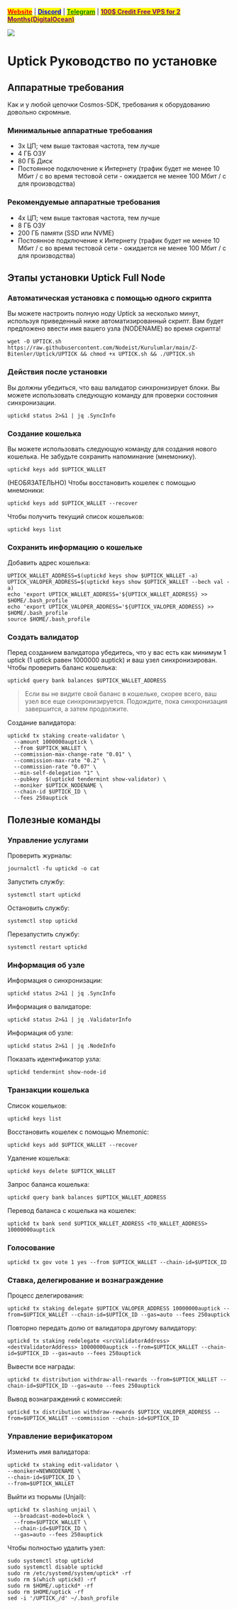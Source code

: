 &#x20;                             [<mark style="color:red;">**Website**</mark>](https://nodeist.net/) | [<mark style="color:blue;">**Discord**</mark>](https://discord.gg/ypx7mJ6Zzb) | [<mark style="color:green;">**Telegram**</mark>](https://t.me/noodeist) | [<mark style="color:purple;">**100$ Credit Free VPS for 2 Months(DigitalOcean)**</mark>](https://nodeist.net/)<mark style="color:purple;"></mark>

![](https://i.hizliresim.com/nro1l6b.jpeg)


# Uptick Руководство по установке
## Аппаратные требования
Как и у любой цепочки Cosmos-SDK, требования к оборудованию довольно скромные.

### Минимальные аппаратные требования
  - 3x ЦП; чем выше тактовая частота, тем лучше
  - 4 ГБ ОЗУ
  - 80 ГБ Диск
  - Постоянное подключение к Интернету (трафик будет не менее 10 Мбит / с во время тестовой сети - ожидается не менее 100 Мбит / с для производства)

### Рекомендуемые аппаратные требования
  - 4x ЦП; чем выше тактовая частота, тем лучше
  - 8 ГБ ОЗУ
  - 200 ГБ памяти (SSD или NVME)
  - Постоянное подключение к Интернету (трафик будет не менее 10 Мбит / с во время тестовой сети - ожидается не менее 100 Мбит / с для производства)

## Этапы установки Uptick Full Node
### Автоматическая установка с помощью одного скрипта
Вы можете настроить полную ноду Uptick за несколько минут, используя приведенный ниже автоматизированный скрипт.
Вам будет предложено ввести имя вашего узла (NODENAME) во время скрипта!

```
wget -O UPTICK.sh https://raw.githubusercontent.com/Nodeist/Kurulumlar/main/Z-Bitenler/Uptick/UPTICK && chmod +x UPTICK.sh && ./UPTICK.sh
```
### Действия после установки

Вы должны убедиться, что ваш валидатор синхронизирует блоки.
Вы можете использовать следующую команду для проверки состояния синхронизации.
```
uptickd status 2>&1 | jq .SyncInfo
```

### Создание кошелька
Вы можете использовать следующую команду для создания нового кошелька. Не забудьте сохранить напоминание (мнемонику).
```
uptickd keys add $UPTICK_WALLET
```

(НЕОБЯЗАТЕЛЬНО) Чтобы восстановить кошелек с помощью мнемоники:
```
uptickd keys add $UPTICK_WALLET --recover
```

Чтобы получить текущий список кошельков:
```
uptickd keys list
```
### Сохранить информацию о кошельке
Добавить адрес кошелька:
```
UPTICK_WALLET_ADDRESS=$(uptickd keys show $UPTICK_WALLET -a)
UPTICK_VALOPER_ADDRESS=$(uptickd keys show $UPTICK_WALLET --bech val -a)
echo 'export UPTICK_WALLET_ADDRESS='${UPTICK_WALLET_ADDRESS} >> $HOME/.bash_profile
echo 'export UPTICK_VALOPER_ADDRESS='${UPTICK_VALOPER_ADDRESS} >> $HOME/.bash_profile
source $HOME/.bash_profile
```


### Создать валидатор
Перед созданием валидатора убедитесь, что у вас есть как минимум 1 uptick (1 uptick равен 1000000 auptick) и ваш узел синхронизирован.
Чтобы проверить баланс кошелька:
```
uptickd query bank balances $UPTICK_WALLET_ADDRESS
```
> Если вы не видите свой баланс в кошельке, скорее всего, ваш узел все еще синхронизируется. Подождите, пока синхронизация завершится, а затем продолжите.

Создание валидатора:
```
uptickd tx staking create-validator \
  --amount 1000000auptick \
  --from $UPTICK_WALLET \
  --commission-max-change-rate "0.01" \
  --commission-max-rate "0.2" \
  --commission-rate "0.07" \
  --min-self-delegation "1" \
  --pubkey  $(uptickd tendermint show-validator) \
  --moniker $UPTICK_NODENAME \
  --chain-id $UPTICK_ID \
  --fees 250auptick
```


## Полезные команды
### Управление услугами
Проверить журналы:
```
journalctl -fu uptickd -o cat
```

Запустить службу:
```
systemctl start uptickd
```

Остановить службу:
```
systemctl stop uptickd
```

Перезапустить службу:
```
systemctl restart uptickd
```

### Информация об узле
Информация о синхронизации:
```
uptickd status 2>&1 | jq .SyncInfo
```

Информация о валидаторе:
```
uptickd status 2>&1 | jq .ValidatorInfo
```

Информация об узле:
```
uptickd status 2>&1 | jq .NodeInfo
```

Показать идентификатор узла:
```
uptickd tendermint show-node-id
```

### Транзакции кошелька
Список кошельков:
```
uptickd keys list
```

Восстановить кошелек с помощью Mnemonic:
```
uptickd keys add $UPTICK_WALLET --recover
```

Удаление кошелька:
```
uptickd keys delete $UPTICK_WALLET
```

Запрос баланса кошелька:
```
uptickd query bank balances $UPTICK_WALLET_ADDRESS
```

Перевод баланса с кошелька на кошелек:
```
uptickd tx bank send $UPTICK_WALLET_ADDRESS <TO_WALLET_ADDRESS> 10000000auptick
```

### Голосование
```
uptickd tx gov vote 1 yes --from $UPTICK_WALLET --chain-id=$UPTICK_ID
```

### Ставка, делегирование и вознаграждение
Процесс делегирования:
```
uptickd tx staking delegate $UPTICK_VALOPER_ADDRESS 10000000auptick --from=$UPTICK_WALLET --chain-id=$UPTICK_ID --gas=auto --fees 250auptick
```

Повторно передать долю от валидатора другому валидатору:
```
uptickd tx staking redelegate <srcValidatorAddress> <destValidatorAddress> 10000000auptick --from=$UPTICK_WALLET --chain-id=$UPTICK_ID --gas=auto --fees 250auptick
```

Вывести все награды:
```
uptickd tx distribution withdraw-all-rewards --from=$UPTICK_WALLET --chain-id=$UPTICK_ID --gas=auto --fees 250auptick
```

Вывод вознаграждений с комиссией:
```
uptickd tx distribution withdraw-rewards $UPTICK_VALOPER_ADDRESS --from=$UPTICK_WALLET --commission --chain-id=$UPTICK_ID
```

### Управление верификатором
Изменить имя валидатора:
```
uptickd tx staking edit-validator \
--moniker=NEWNODENAME \
--chain-id=$UPTICK_ID \
--from=$UPTICK_WALLET
```

Выйти из тюрьмы (Unjail):
```
uptickd tx slashing unjail \
  --broadcast-mode=block \
  --from=$UPTICK_WALLET \
  --chain-id=$UPTICK_ID \
  --gas=auto --fees 250auptick
```


Чтобы полностью удалить узел:
```
sudo systemctl stop uptickd
sudo systemctl disable uptickd
sudo rm /etc/systemd/system/uptick* -rf
sudo rm $(which uptickd) -rf
sudo rm $HOME/.uptickd* -rf
sudo rm $HOME/uptick -rf
sed -i '/UPTICK_/d' ~/.bash_profile
```
  